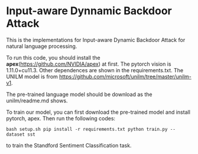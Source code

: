 # Input-aware Dynnamic Backdoor Attack

This is the implementations for Input-aware Dynamic Backdoor Attack for natural language processing.

To run this code, you should install the **apex**(https://github.com/NVIDIA/apex) at first. The pytorch vision is
1.11.0+cu11.3. Other dependences are shown in the requirements.txt. The UNILM model is from https://github.com/microsoft/unilm/tree/master/unilm-v1.

The pre-trained language model should be download as the unilm/readme.md shows.

To train our model, you can first download the pre-trained model and install pytorch, apex. Then run the following codes:

`bash setup.sh
 pip install -r requirements.txt
python train.py --dataset sst`

to train the Standford Sentiment Classification task.